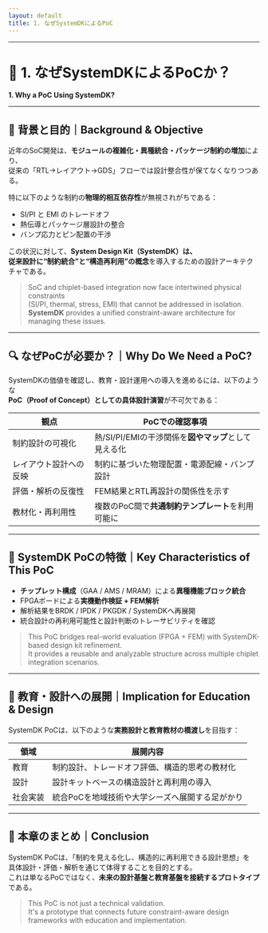 ```yaml
---
layout: default
title: 1. なぜSystemDKによるPoC
---
```


---

# 🚀 1. なぜSystemDKによるPoCか？  
**1. Why a PoC Using SystemDK?**

---

## 🎯 背景と目的｜Background & Objective

近年のSoC開発は、**モジュールの複雑化・異種統合・パッケージ制約の増加**により、  
従来の「RTL→レイアウト→GDS」フローでは設計整合性が保てなくなりつつある。

特に以下のような制約の**物理的相互依存性**が無視されがちである：

- SI/PI と EMI のトレードオフ  
- 熱伝導とパッケージ層設計の整合  
- バンプ応力とピン配置の干渉

この状況に対して、**System Design Kit（SystemDK）**は、  
従来設計に**“制約統合”と“構造再利用”の概念**を導入するための設計アーキテクチャである。

> SoC and chiplet-based integration now face intertwined physical constraints  
> (SI/PI, thermal, stress, EMI) that cannot be addressed in isolation.  
> **SystemDK** provides a unified constraint-aware architecture for managing these issues.

---

## 🔍 なぜPoCが必要か？｜Why Do We Need a PoC?

SystemDKの価値を確認し、教育・設計運用への導入を進めるには、以下のような  
**PoC（Proof of Concept）としての具体設計演習**が不可欠である：

| 観点 | PoCでの確認事項 |
|------|----------------|
| 制約設計の可視化 | 熱/SI/PI/EMIの干渉関係を**図やマップ**として見える化 |
| レイアウト設計への反映 | 制約に基づいた物理配置・電源配線・バンプ設計 |
| 評価・解析の反復性 | FEM結果とRTL再設計の関係性を示す |
| 教材化・再利用性 | 複数のPoC間で**共通制約テンプレート**を利用可能に |

---

## 🧭 SystemDK PoCの特徴｜Key Characteristics of This PoC

- **チップレット構成**（GAA / AMS / MRAM）による**異種機能ブロック統合**
- FPGAボードによる**実機動作検証 + FEM解析**
- 解析結果をBRDK / IPDK / PKGDK / SystemDKへ再展開
- 統合設計の再利用可能性と設計判断のトレーサビリティを確認

> This PoC bridges real-world evaluation (FPGA + FEM) with SystemDK-based design kit refinement.  
> It provides a reusable and analyzable structure across multiple chiplet integration scenarios.

---

## 🔄 教育・設計への展開｜Implication for Education & Design

SystemDK PoCは、以下のような**実務設計と教育教材の橋渡し**を目指す：

| 領域 | 展開内容 |
|------|----------|
| 教育 | 制約設計、トレードオフ評価、構造的思考の教材化 |
| 設計 | 設計キットベースの構造設計と再利用の導入 |
| 社会実装 | 統合PoCを地域技術や大学シーズへ展開する足がかり |

---

## 📘 本章のまとめ｜Conclusion

SystemDK PoCは、「制約を見える化し、構造的に再利用できる設計思想」を  
具体設計・評価・解析を通じて体得することを目的とする。  
これは単なるPoCではなく、**未来の設計基盤と教育基盤を接続するプロトタイプ**である。

> This PoC is not just a technical validation.  
> It's a prototype that connects future constraint-aware design frameworks with education and implementation.
